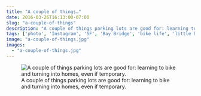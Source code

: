 ```yaml
---
title: "A couple of things…"
date: 2016-03-26T16:13:00-07:00
slug: "a-couple-of-things"
description: "A couple of things parking lots are good for: learning to bike and turning into homes, even if temporary."
tags: ['photo', 'Instagram', 'SF', 'Bay Bridge', 'bike life', 'little homes']
image: "a-couple-of-things.jpg"
images:
  - "a-couple-of-things.jpg"
---
```

<figure>
  <img src="/media/a-couple-of-things/a-couple-of-things.jpg" alt="A couple of things parking lots are good for: learning to bike and turning into homes, even if temporary.">
  <figcaption>A couple of things parking lots are good for: learning to bike and turning into homes, even if temporary.</figcaption>
</figure>